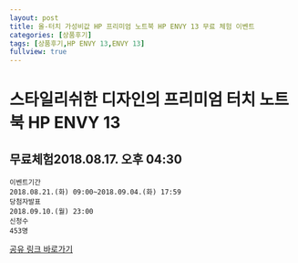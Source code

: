 ```yaml
---
layout: post
title: 올-터치 가성비값 HP 프리미엄 노트북 HP ENVY 13 무료 체험 이벤트
categories: [상품후기]
tags: [상품후기,HP ENVY 13,ENVY 13]
fullview: true
---
```

# 스타일리쉬한 디자인의 프리미엄 터치 노트북 HP ENVY 13
## 무료체험2018.08.17. 오후 04:30

```
이벤트기간
2018.08.21.(화) 09:00~2018.09.04.(화) 17:59
당첨자발표
2018.09.10.(월) 23:00
신청수
453명
```

[공유 링크 바로가기](https://shopping.naver.com/play/stores/100152818/news/2000589546)

